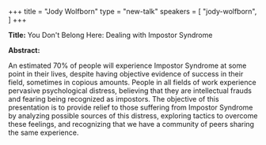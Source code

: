 +++
title = "Jody Wolfborn"
type = "new-talk"
speakers = [
        "jody-wolfborn",
]
+++
<div class="col-12">
  <p><strong>Title:</strong>
You Don't Belong Here: Dealing with Impostor Syndrome
</p>

<p><strong>Abstract:</strong></p>

<p>An estimated 70% of people will experience Impostor Syndrome at some point in their lives, despite having objective evidence of success in their field, sometimes in copious amounts. People in all fields of work experience pervasive psychological distress, believing that they are intellectual frauds and fearing being recognized as impostors. The objective of this presentation is to provide relief to those suffering from Impostor Syndrome by analyzing possible sources of this distress, exploring tactics to overcome these feelings, and recognizing that we have a community of peers sharing the same experience.</p>

</div>